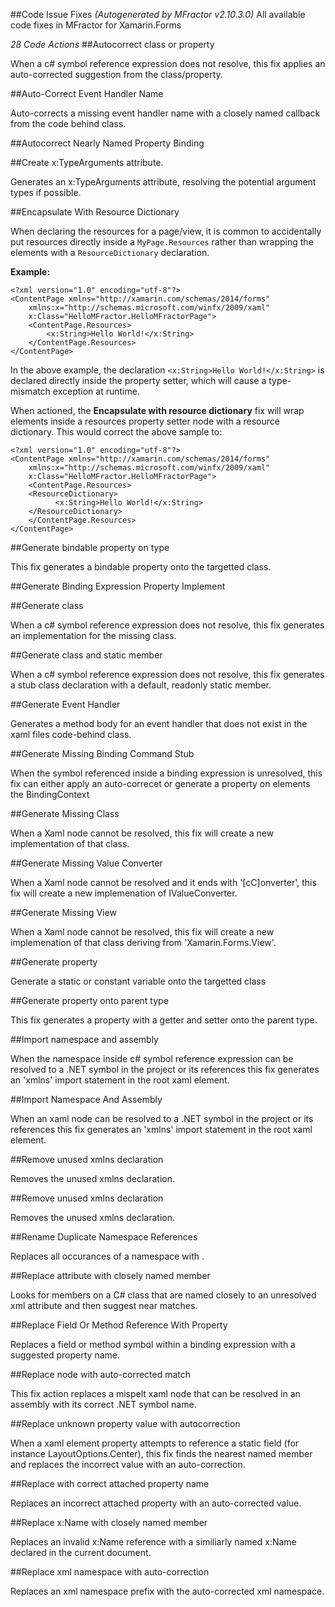 ##Code Issue Fixes
*(Autogenerated by MFractor v2.10.3.0)*
All available code fixes in MFractor for Xamarin.Forms

*28 Code Actions*
##Autocorrect class or property

When a c# symbol reference expression does not resolve, this fix applies an auto-corrected suggestion from the class/property.

##Auto-Correct Event Handler Name

Auto-corrects a missing event handler name with a closely named callback from the code behind class.

##Autocorrect Nearly Named Property Binding



##Create x:TypeArguments attribute.

Generates an x:TypeArguments attribute, resolving the potential argument types if possible.

##Encapsulate With Resource Dictionary

When declaring the resources for a page/view, it is common to accidentally put resources directly inside a `MyPage.Resources` rather than wrapping the elements with a `ResourceDictionary` declaration.

**Example:**
```
<?xml version="1.0" encoding="utf-8"?>
<ContentPage xmlns="http://xamarin.com/schemas/2014/forms"
	xmlns:x="http://schemas.microsoft.com/winfx/2009/xaml"
	x:Class="HelloMFractor.HelloMFractorPage">
	<ContentPage.Resources>
		<x:String>Hello World!</x:String>
	</ContentPage.Resources>
</ContentPage>
```

In the above example, the declaration `<x:String>Hello World!</x:String>` is declared directly inside the property setter, which will cause a type-mismatch exception at runtime.

When actioned, the **Encapsulate with resource dictionary** fix will wrap elements inside a resources property setter node with a resource dictionary. This would correct the above sample to:

```
<?xml version="1.0" encoding="utf-8"?>
<ContentPage xmlns="http://xamarin.com/schemas/2014/forms"
	xmlns:x="http://schemas.microsoft.com/winfx/2009/xaml"
	x:Class="HelloMFractor.HelloMFractorPage">
	<ContentPage.Resources>
    <ResourceDictionary>
		  <x:String>Hello World!</x:String>
    </ResourceDictionary>
	</ContentPage.Resources>
</ContentPage>
```


##Generate bindable property on type

This fix generates a bindable property onto the targetted class.

##Generate Binding Expression Property Implement



##Generate class

When a c# symbol reference expression does not resolve, this fix generates an implementation for the missing class.

##Generate class and static member

When a c# symbol reference expression does not resolve, this fix generates a stub class declaration with a default, readonly static member.

##Generate Event Handler

Generates a method body for an event handler that does not exist in the xaml files code-behind class.

##Generate Missing Binding Command Stub

When the symbol referenced inside a binding expression is unresolved, this fix can either apply an auto-correcet or generate a property on elements the BindingContext

##Generate Missing Class

When a Xaml node cannot be resolved, this fix will create a new implementation of that class.

##Generate Missing Value Converter

When a Xaml node cannot be resolved and it ends with '[cC]onverter', this fix will create a new implemenation of IValueConverter.

##Generate Missing View

When a Xaml node cannot be resolved, this fix will create a new implemenation of that class deriving from 'Xamarin.Forms.View'.

##Generate property

Generate a static or constant variable onto the targetted class

##Generate property onto parent type

This fix generates a property with a getter and setter onto the parent type.

##Import namespace and assembly

When the namespace inside c# symbol reference expression can be resolved to a .NET symbol in the project or its references this fix generates an 'xmlns' import statement in the root xaml element.

##Import Namespace And Assembly

When an xaml node can be resolved to a .NET symbol in the project or its references this fix generates an 'xmlns' import statement in the root xaml element.

##Remove unused xmlns declaration

Removes the unused xmlns declaration.

##Remove unused xmlns declaration

Removes the unused xmlns declaration.

##Rename Duplicate Namespace References

Replaces all occurances of a namespace with .

##Replace attribute with closely named member

Looks for members on a C# class that are named closely to an unresolved xml attribute and then suggest near matches.

##Replace Field Or Method Reference With Property

Replaces a field or method symbol within a binding expression with a suggested property name.

##Replace node with auto-corrected match

This fix action replaces a mispelt xaml node that can be resolved in an assembly with its correct .NET symbol name.

##Replace unknown property value with autocorrection

When a xaml element property attempts to reference a static field (for instance LayoutOptions.Center), this fix finds the nearest named member and replaces the incorrect value with an auto-correction.

##Replace with correct attached property name

Replaces an incorrect attached property with an auto-corrected value.

##Replace x:Name with closely named member

Replaces an invalid x:Name reference with a similiarly named x:Name declared in the current document.

##Replace xml namespace with auto-correction

Replaces an xml namespace prefix with the auto-corrected xml namespace.

